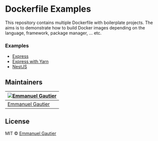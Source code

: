 # Dockerfile Examples

This repository contains multiple Dockerfile with boilerplate projects. The aims is to demonstrate how to build Docker images depending on the language, framework, package manager, ... etc.

### Examples

- [Express](./express/)
- [Express with Yarn](./express-yarn/)
- [NestJS](./nestjs/)

## Maintainers

[![Emmanuel Gautier](https://avatars0.githubusercontent.com/u/2765366?s=144)](https://www.emmanuelgautier.com) |
--- |
[Emmanuel Gautier](https://www.emmanuelgautier.com) |

## License

MIT © [Emmanuel Gautier](https://www.emmanuelgautier.com)
